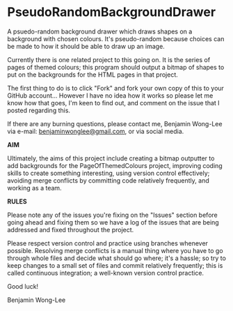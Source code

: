# PseudoRandomBackgroundDrawer
A psuedo-random background drawer which draws shapes on a background with chosen colours. It's pseudo-random because choices can be made to how it should be able to draw up an image.

Currently there is one related project to this going on. It is the series of pages of themed colours; this program should output a bitmap of shapes to put on the backgrounds for the HTML pages in that project. 

The first thing to do is to click "Fork" and fork your own copy of this to your GitHub account... However I have no idea how it works so please let me know how that goes, I'm keen to find out, and comment on the issue that I posted regarding this.

If there are any burning questions, please contact me, Benjamin Wong-Lee via e-mail: benjaminwonglee@gmail.com, or via social media.

**AIM**

Ultimately, the aims of this project include creating a bitmap outputter to add backgrounds for the PageOfThemedColours project, improving coding skills to create something interesting, using version control effectively; avoiding merge conflicts by committing code relatively frequently, and working as a team.

**RULES**

Please note any of the issues you're fixing on the "Issues" section before going ahead and fixing them so we have a log of the issues that are being addressed and fixed throughout the project. 

Please respect version control and practice using branches whenever possible. Resolving merge conflicts is a manual thing where you have to go through whole files and decide what should go where; it's a hassle; so try to keep changes to a small set of files and commit relatively frequently; this is called continuous integration; a well-known version control practice.

Good luck!

Benjamin Wong-Lee

